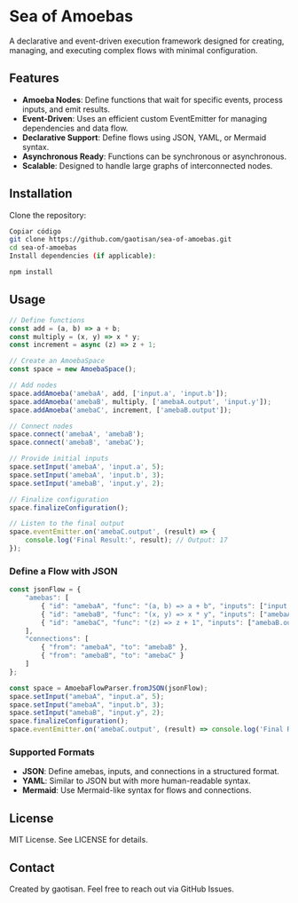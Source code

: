 # Sea of Amoebas
A declarative and event-driven execution framework designed for creating, managing, and executing complex flows with minimal configuration.

## Features
- **Amoeba Nodes**: Define functions that wait for specific events, process inputs, and emit results.
- **Event-Driven**: Uses an efficient custom EventEmitter for managing dependencies and data flow.
- **Declarative Support**: Define flows using JSON, YAML, or Mermaid syntax.
- **Asynchronous Ready**: Functions can be synchronous or asynchronous.
- **Scalable**: Designed to handle large graphs of interconnected nodes.

## Installation
Clone the repository:

```bash
Copiar código
git clone https://github.com/gaotisan/sea-of-amoebas.git
cd sea-of-amoebas
Install dependencies (if applicable):
```

```bash
npm install
```

## Usage

```javascript
// Define functions
const add = (a, b) => a + b;
const multiply = (x, y) => x * y;
const increment = async (z) => z + 1;

// Create an AmoebaSpace
const space = new AmoebaSpace();

// Add nodes
space.addAmoeba('amebaA', add, ['input.a', 'input.b']);
space.addAmoeba('amebaB', multiply, ['amebaA.output', 'input.y']);
space.addAmoeba('amebaC', increment, ['amebaB.output']);

// Connect nodes
space.connect('amebaA', 'amebaB');
space.connect('amebaB', 'amebaC');

// Provide initial inputs
space.setInput('amebaA', 'input.a', 5);
space.setInput('amebaA', 'input.b', 3);
space.setInput('amebaB', 'input.y', 2);

// Finalize configuration
space.finalizeConfiguration();

// Listen to the final output
space.eventEmitter.on('amebaC.output', (result) => {
    console.log('Final Result:', result); // Output: 17
});
```

### Define a Flow with JSON

```javascript
const jsonFlow = {
    "amebas": [
        { "id": "amebaA", "func": "(a, b) => a + b", "inputs": ["input.a", "input.b"] },
        { "id": "amebaB", "func": "(x, y) => x * y", "inputs": ["amebaA.output", "input.y"] },
        { "id": "amebaC", "func": "(z) => z + 1", "inputs": ["amebaB.output"] }
    ],
    "connections": [
        { "from": "amebaA", "to": "amebaB" },
        { "from": "amebaB", "to": "amebaC" }
    ]
};

const space = AmoebaFlowParser.fromJSON(jsonFlow);
space.setInput("amebaA", "input.a", 5);
space.setInput("amebaA", "input.b", 3);
space.setInput("amebaB", "input.y", 2);
space.finalizeConfiguration();
space.eventEmitter.on('amebaC.output', (result) => console.log('Final Result:', result));
```

### Supported Formats
- **JSON**: Define amebas, inputs, and connections in a structured format.
- **YAML**: Similar to JSON but with more human-readable syntax.
- **Mermaid**: Use Mermaid-like syntax for flows and connections.

## License
MIT License. See LICENSE for details.

## Contact
Created by gaotisan. Feel free to reach out via GitHub Issues.



